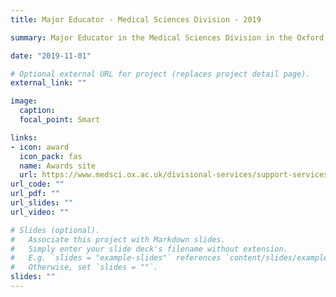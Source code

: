 ```yaml
---
title: Major Educator - Medical Sciences Division - 2019

summary: Major Educator in the Medical Sciences Division in the Oxford Teaching Excellence Awards for 2019.

date: "2019-11-01"

# Optional external URL for project (replaces project detail page).
external_link: ""

image:
  caption: 
  focal_point: Smart

links:
- icon: award
  icon_pack: fas
  name: Awards site
  url: https://www.medsci.ox.ac.uk/divisional-services/support-services-1/educational-strategy/teaching-excellence-awards/previous-awards/2019/2019-awardees
url_code: ""
url_pdf: ""
url_slides: ""
url_video: ""

# Slides (optional).
#   Associate this project with Markdown slides.
#   Simply enter your slide deck's filename without extension.
#   E.g. `slides = "example-slides"` references `content/slides/example-slides.md`.
#   Otherwise, set `slides = ""`.
slides: ""
---
```


